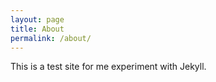 ```yaml
---
layout: page
title: About
permalink: /about/
---
```


This is a test site for me experiment with Jekyll.